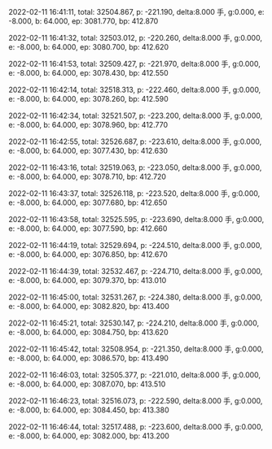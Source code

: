 2022-02-11 16:41:11, total: 32504.867, p: -221.190, delta:8.000 手, g:0.000, e: -8.000, b: 64.000, ep: 3081.770, bp: 412.870

2022-02-11 16:41:32, total: 32503.012, p: -220.260, delta:8.000 手, g:0.000, e: -8.000, b: 64.000, ep: 3080.700, bp: 412.620

2022-02-11 16:41:53, total: 32509.427, p: -221.970, delta:8.000 手, g:0.000, e: -8.000, b: 64.000, ep: 3078.430, bp: 412.550

2022-02-11 16:42:14, total: 32518.313, p: -222.460, delta:8.000 手, g:0.000, e: -8.000, b: 64.000, ep: 3078.260, bp: 412.590

2022-02-11 16:42:34, total: 32521.507, p: -223.200, delta:8.000 手, g:0.000, e: -8.000, b: 64.000, ep: 3078.960, bp: 412.770

2022-02-11 16:42:55, total: 32526.687, p: -223.610, delta:8.000 手, g:0.000, e: -8.000, b: 64.000, ep: 3077.430, bp: 412.630

2022-02-11 16:43:16, total: 32519.063, p: -223.050, delta:8.000 手, g:0.000, e: -8.000, b: 64.000, ep: 3078.710, bp: 412.720

2022-02-11 16:43:37, total: 32526.118, p: -223.520, delta:8.000 手, g:0.000, e: -8.000, b: 64.000, ep: 3077.680, bp: 412.650

2022-02-11 16:43:58, total: 32525.595, p: -223.690, delta:8.000 手, g:0.000, e: -8.000, b: 64.000, ep: 3077.590, bp: 412.660

2022-02-11 16:44:19, total: 32529.694, p: -224.510, delta:8.000 手, g:0.000, e: -8.000, b: 64.000, ep: 3076.850, bp: 412.670

2022-02-11 16:44:39, total: 32532.467, p: -224.710, delta:8.000 手, g:0.000, e: -8.000, b: 64.000, ep: 3079.370, bp: 413.010

2022-02-11 16:45:00, total: 32531.267, p: -224.380, delta:8.000 手, g:0.000, e: -8.000, b: 64.000, ep: 3082.820, bp: 413.400

2022-02-11 16:45:21, total: 32530.147, p: -224.210, delta:8.000 手, g:0.000, e: -8.000, b: 64.000, ep: 3084.750, bp: 413.620

2022-02-11 16:45:42, total: 32508.954, p: -221.350, delta:8.000 手, g:0.000, e: -8.000, b: 64.000, ep: 3086.570, bp: 413.490

2022-02-11 16:46:03, total: 32505.377, p: -221.010, delta:8.000 手, g:0.000, e: -8.000, b: 64.000, ep: 3087.070, bp: 413.510

2022-02-11 16:46:23, total: 32516.073, p: -222.590, delta:8.000 手, g:0.000, e: -8.000, b: 64.000, ep: 3084.450, bp: 413.380

2022-02-11 16:46:44, total: 32517.488, p: -223.600, delta:8.000 手, g:0.000, e: -8.000, b: 64.000, ep: 3082.000, bp: 413.200